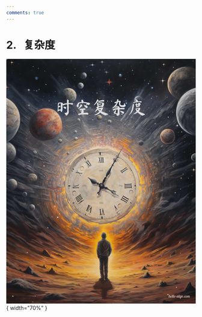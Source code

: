 ```yaml
---
comments: true
---
```


# 2. &nbsp; 复杂度

<div class="center-table" markdown>

![复杂度](../assets/covers/chapter_complexity_analysis.jpg){ width="70%" }

</div>
